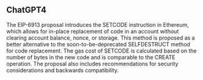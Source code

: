 ## ChatGPT4

The EIP-6913 proposal introduces the SETCODE instruction in Ethereum, which allows for in-place replacement of code in an account without clearing account balance, nonce, or storage. This method is proposed as a better alternative to the soon-to-be-deprecated SELFDESTRUCT method for code replacement. The gas cost of SETCODE is calculated based on the number of bytes in the new code and is comparable to the CREATE operation. The proposal also includes recommendations for security considerations and backwards compatibility.
